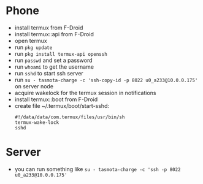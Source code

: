 # Phone

- install termux from F-Droid
- install termux::api from F-Droid
- open termux
- run `pkg update`
- run `pkg install termux-api openssh`
- run `passwd` and set a password
- run `whoami` to get the username
- run `sshd` to start ssh server
- run `su - tasmota-charge -c 'ssh-copy-id -p 8022 u0_a233@10.0.0.175'` on server node
- acquire wakelock for the termux session in notifications
- install termux::boot from F-Droid
- create file ~/.termux/boot/start-sshd:
  ```shell
  #!/data/data/com.termux/files/usr/bin/sh
  termux-wake-lock
  sshd
  ```

# Server

- you can run something like `su - tasmota-charge -c 'ssh -p 8022 u0_a233@10.0.0.175'`
